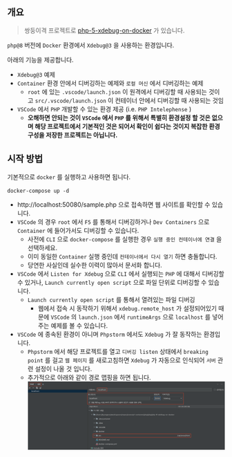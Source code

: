 ## 개요

> 쌍둥이격 프로젝트로 [php-5-xdebug-on-docker](../php-5-xdebug-on-docker/README.md) 가 있습니다.

`php@8` 버전에 `Docker` 환경에서 `Xdebug@3` 을 사용하는 환경입니다.

아래의 기능을 제공합니다.

- `Xdebug@3` 예제
- `Container` 환경 안에서 디버깅하는 예제와 `로컬 머신` 에서 디버깅하는 예제
  - `root` 에 있는 `.vscode/launch.json` 이 원격에서 디버깅할 때 사용되는 것이고 `src/.vscode/launch.json` 이 컨테이너 안에서 디버깅할 때 사용되는 것임
- `VSCode` 에서 `PHP` 개발할 수 있는 환경 제공 (i.e. `PHP Intelephense` )
  - **오해하면 안되는 것이 `VSCode` 에서 `PHP` 를 위해서 특별히 환경설정 할 것은 없으며 해당 프로젝트에서 기본적인 것은 되어서 확인이 쉽다는 것이지 복잡한 환경 구성을 저장한 프로젝트는 아닙니다.**

## 시작 방법

기본적으로 `docker` 를 실행하고 사용하면 됩니다.

```shell
docker-compose up -d
```

- http://localhost:50080/sample.php 으로 접속하면 웹 사이트를 확인할 수 있습니다.
- `VSCode` 의 경우 `root` 에서 `F5` 를 통해서 디버깅하거나 `Dev Containers` 으로 `Container` 에 들어가서도 디버깅할 수 있습니다.
  - 사전에 `CLI` 으로 `docker-compose` 를 실행한 경우 `실행 중인 컨테이너에 연결` 을 선택하세요.
  - 이미 동일한 `Container` 실행 중인데 `컨테이너에서 다시 열기` 하면 충돌합니다.
  - 당연한 사실인데 실수한 이력이 많아서 문서화 합니다.
- `VSCode` 에서 `Listen for Xdebug` 으로 `CLI` 에서 실행되는 `PHP` 에 대해서 디버깅할 수 있거나, `Launch currently open script` 으로 파일 단위로 디버깅할 수 있습니다.
  - `Launch currently open script` 를 통해서 열려있는 파일 디버깅
    - 웹에서 접속 시 동작하기 위해서 `xdebug.remote_host` 가 설정되어있기 때문에 `VSCode` 의 `launch.json` 에서 `runtimeArgs` 으로 `localhost` 를 넣어주는 예제를 볼 수 있습니다.
- `VSCode` 에 종속된 환경이 아니며 `Phpstorm` 에서도 `Xdebug` 가 잘 동작하는 환경입니다.
  - `Phpstorm` 에서 해당 프로젝트를 열고 `디버깅 listen` 상태에서 `breaking point` 를 걸고 `웹 페이지` 를 새로고침하면 `Xdebug` 가 자동으로 인식되어 `서버` 관련 설정이 나올 것 입니다.
  - 추가적으로 아래와 같이 경로 맵핑을 하면 됩니다.
    ![Phpstorm PHP 서버 설정](phpstorm-server-setting.png)
